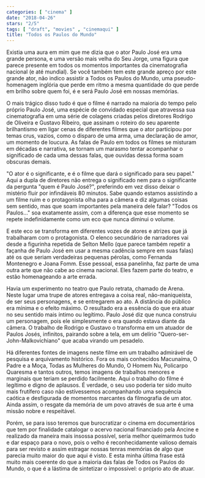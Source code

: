 ```yaml
---
categories: [ "cinema" ]
date: "2018-04-26"
stars: "2/5"
tags: [ "draft", "movies" , "cinemaqui" ]
title: "Todos os Paulos do Mundo"
---
```

Existia uma aura em mim que me dizia que o ator Paulo José era uma
grande persona, e uma versão mais velha do Seu Jorge, uma figura que
parece presente em todos os momentos importantes da cinematografia
nacional (e até mundial). Se você também tem este grande apreço
por este grande ator, não indico assistir a Todos os Paulos do Mundo,
uma pseudo-homenagem inglória que perde em ritmo a mesma quantidade
do que perde em brilho sobre quem foi, é e será Paulo José em nossas
memórias.

O mais trágico disso tudo é que o filme é narrado na maioria do
tempo pelo próprio Paulo José, uma espécie de convidado especial que
atravessa sua cinematografia em uma série de colagens criadas pelos
diretores Rodrigo de Oliveira e Gustavo Ribeiro, que assinam o roteiro
do seu aparente brilhantismo em ligar cenas de diferentes filmes que
o ator participou por temas crus, vazios, como o disparo de uma arma,
uma declaração de amor, um momento de loucura. As falas de Paulo
em todos os filmes se misturam em décadas e narrativa, se tornam um
marasmo tentar acompanhar o significado de cada uma dessas falas, que
ouvidas dessa forma soam obscuras demais.

"O ator é o significante, e é o filme que dará o significado para
seu papel." Aqui a dupla de diretores não entrega o significado nem
para o significante da pergunta "quem é Paulo José?", preferindo em
vez disso deixar o mistério fluir por infindáveis 80 minutos. Sabe
quando estamos assistindo a um filme ruim e o protagonista olha para
a câmera e diz algumas coisas sem sentido, mas que soam importantes
pela maneira dele falar? "Todos os Paulos..." soa exatamente assim,
com a diferença que esse momento se repete indefinidamente como um eco
que nunca diminui o volume.

E este eco se transforma em diferentes vozes de atores e atrizes que já
trabalharam com o protagonista. O elenco secundário de narradores vai
desde a figurinha repetida de Selton Mello (que parece também repetir a
façanha de Paulo José em usar a mesma cadência sempre em suas falas)
até os que seriam verdadeiras pequenas pérolas, como Fernanda Montenegro
e Joana Fomm. Esse pessoal, essa panelinha, faz parte de uma outra arte
que não cabe ao cinema nacional. Eles fazem parte do teatro, e estão
homenageando a arte errada.

Havia um experimento no teatro que Paulo retrata, chamado de Arena. Neste
lugar uma trupe de atores entregava a coisa real, não-maniqueísta, de
ser seus personagens, e se entregarem ao ato. A distância do público
era mínima e o efeito máximo. O resultado era a essência do que
era atuar no seu sentido mais íntimo ou legítimo. Paulo José diz
que nunca construiu um personagem, pois ele simplesmente o era quando
estava diante da câmera. O trabalho de Rodrigo e Gustavo o transforma
em um atuador de Paulos Josés, infinitos, pairando sobre a tela, em um
delírio "Quero-ser-John-Malkovichiano" que acaba virando um pesadelo.

Há diferentes fontes de imagens neste filme em um trabalho admirável de
pesquisa e arquivamento histórico. Fora os mais conhecidos Macunaíma,
O Padre e a Moça, Todas as Mulheres do Mundo, O Homem Nu, Policarpo
Quaresma e tantos outros, temos imagens de trabalhos menores e marginais
que teriam se perdido facilmente. Aqui o trabalho do filme é legítimo
e digno de aplausos. É verdade, o seu uso poderia ter sido muito mais
frutífero caso não estívessemos acompanhando uma sequência caótica e
desfigurada de momentos marcantes da filmografia de um ator. Ainda assim,
o resgate da memória de um povo através de sua arte é uma missão
nobre e respeitável.

Porém, se para isso teremos que burocratizar o cinema em documentários
que tem por finalidade catalogar o acervo nacional financiado pela Ancine
e realizado da maneira mais insossa possível, seria melhor queimarmos
tudo e dar espaço para o novo, pois o velho é reconhecidamente valioso
demais para ser revisto e assim estragar nossas tenras memórias de algo
que parecia muito maior do que aqui é visto. E esta minha última frase
está muito mais coerente do que a maioria das falas de Todos os Paulos
do Mundo, o que é a lástima de sintetizar o impossível: o próprio
ato de atuar.
